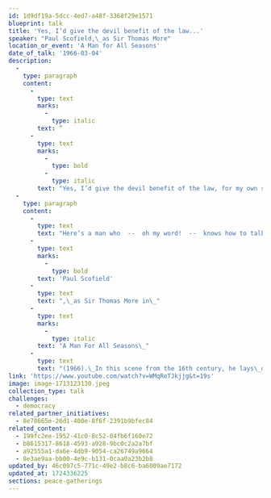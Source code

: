 ```yaml
---
id: 1d9df19a-5dcc-4ed7-a48f-3368f29e1571
blueprint: talk
title: 'Yes, I’d give the devil benefit of the law...'
speaker: "Paul Scofield,\_as Sir Thomas More"
location_or_event: 'A Man for All Seasons'
date_of_talk: '1966-03-04'
description:
  -
    type: paragraph
    content:
      -
        type: text
        marks:
          -
            type: italic
        text: ”
      -
        type: text
        marks:
          -
            type: bold
          -
            type: italic
        text: "Yes, I’d give the devil benefit of the law, for my own safety’s\_sake!”"
  -
    type: paragraph
    content:
      -
        type: text
        text: "Here’s a man who  --  oh my word!  --  knows how to talk and forever speaks truth in the process: actor\_"
      -
        type: text
        marks:
          -
            type: bold
        text: 'Paul Scofield'
      -
        type: text
        text: ",\_as Sir Thomas More in\_"
      -
        type: text
        marks:
          -
            type: italic
        text: "A Man For All Seasons\_"
      -
        type: text
        text: "(1966).\_In this scene from the 16th century, he lays\_down a powerful marker about laws."
link: 'https://www.youtube.com/watch?v=WMqReTJkjjg&t=19s'
image: image-1713123130.jpeg
collection_type: talk
challenges:
  - democracy
related_partner_initiatives:
  - 8e78665e-26d1-400e-8f6f-2391b9bfec84
related_content:
  - 199fc2ee-1952-41c0-8c52-04fb6f160e72
  - b8615317-8618-4593-a928-9bc0c2a2a7bf
  - a92555a1-da6e-4db9-9054-ca26749a9664
  - 8e3ae9aa-bb00-4e9c-b131-0caa0a23b2b8
updated_by: 46c097c5-771c-49e2-b8c6-ba6009ae7172
updated_at: 1724336225
sections: peace-gatherings
---
```

